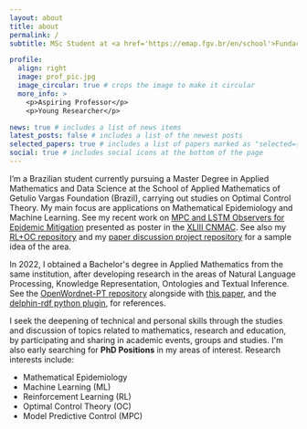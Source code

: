 ```yaml
---
layout: about
title: about
permalink: /
subtitle: MSc Student at <a href='https://emap.fgv.br/en/school'>Fundação Getulio Vargas (FGV/EMAp)</a>

profile:
  align: right
  image: prof_pic.jpg
  image_circular: true # crops the image to make it circular
  more_info: >
    <p>Aspiring Professor</p>
    <p>Young Researcher</p>

news: true # includes a list of news items
latest_posts: false # includes a list of the newest posts
selected_papers: true # includes a list of papers marked as "selected={true}"
social: true # includes social icons at the bottom of the page
---
```


I’m a Brazilian student currently pursuing a Master Degree in Applied Mathematics and Data Science at the School of Applied Mathematics of Getulio Vargas Foundation (Brazil), carrying out studies on Optimal Control Theory. My main focus are applications on Mathematical Epidemiology and Machine Learning. See my recent work on [MPC and LSTM Observers for Epidemic Mitigation](https://fredsonaguiar.github.io/assets/pdf/Paper[691]-File[1].pdf) presented as poster in the [XLIII CNMAC](https://www.cnmac.org.br/novo/index.php/CNMAC/ano/2024/). See also my [RL+OC repository](https://github.com/FredsoNerd/reinforcement_learning_and_optimal_control) and my [paper discussion project repository](https://github.com/FredsoNerd/bang_bang_mountain_car) for a sample idea of the area.

In 2022, I obtained a Bachelor's degree in Applied Mathematics from the same institution, after developing research in the areas of Natural Language Processing, Knowledge Representation, Ontologies and Textual Inference. See the [OpenWordnet-PT repository](https://github.com/own-pt/openWordnet-PT) alongside with [this paper](https://drops.dagstuhl.de/entities/document/10.4230/OASIcs.LDK.2021.21), and the [delphin-rdf python plugin](https://github.com/own-pt/delphin-rdf), for references.

I seek the deepening of technical and personal skills through the studies and discussion of topics related to mathematics, research and education, by participating and sharing in academic events, groups and studies. I'm also early searching for **PhD Positions** in my areas of interest. Research interests include:

- Mathematical Epidemiology
- Machine Learning (ML)
- Reinforcement Learning (RL)
- Optimal Control Theory (OC)
- Model Predictive Control (MPC)



